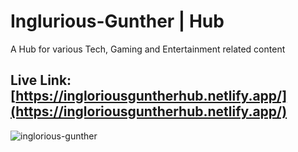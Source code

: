 # Inglurious-Gunther | Hub
A Hub for various Tech, Gaming and Entertainment related content
## Live Link: [https://ingloriousguntherhub.netlify.app/](https://ingloriousguntherhub.netlify.app/)
![inglorious-gunther](https://user-images.githubusercontent.com/103185065/165520733-d790fcb0-ab51-413b-8a78-b2f28fa879b8.png)
